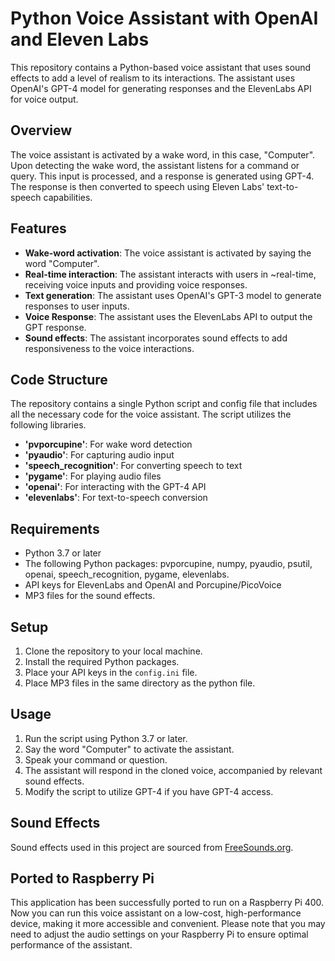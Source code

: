 # Python Voice Assistant with OpenAI and Eleven Labs

This repository contains a Python-based voice assistant that uses sound effects to add a level of realism to its interactions. The assistant uses OpenAI's GPT-4 model for generating responses and the ElevenLabs API for voice output.

## Overview

The voice assistant is activated by a wake word, in this case, "Computer". Upon detecting the wake word, the assistant listens for a command or query. This input is processed, and a response is generated using GPT-4. The response is then converted to speech using Eleven Labs' text-to-speech capabilities.

## Features

- **Wake-word activation**: The voice assistant is activated by saying the word "Computer".
- **Real-time interaction**: The assistant interacts with users in ~real-time, receiving voice inputs and providing voice responses.
- **Text generation**: The assistant uses OpenAI's GPT-3 model to generate responses to user inputs.
- **Voice Response**: The assistant uses the ElevenLabs API to output the GPT response.
- **Sound effects**: The assistant incorporates sound effects to add responsiveness to the voice interactions.

## Code Structure

The repository contains a single Python script and config file that includes all the necessary code for the voice assistant. The script utilizes the following libraries.

- **'pvporcupine'**: For wake word detection
- **'pyaudio'**: For capturing audio input
- **'speech_recognition'**: For converting speech to text
- **'pygame'**: For playing audio files
- **'openai'**: For interacting with the GPT-4 API
- **'elevenlabs'**: For text-to-speech conversion

## Requirements

- Python 3.7 or later
- The following Python packages: pvporcupine, numpy, pyaudio, psutil, openai, speech_recognition, pygame, elevenlabs.
- API keys for ElevenLabs and OpenAI and Porcupine/PicoVoice
- MP3 files for the sound effects.

## Setup

1. Clone the repository to your local machine.
2. Install the required Python packages.
3. Place your API keys in the `config.ini` file.
4. Place MP3 files in the same directory as the python file.

## Usage

1. Run the script using Python 3.7 or later.
2. Say the word "Computer" to activate the assistant.
3. Speak your command or question.
4. The assistant will respond in the cloned voice, accompanied by relevant sound effects.
5. Modify the script to utilize GPT-4 if you have GPT-4 access.

## Sound Effects

Sound effects used in this project are sourced from [FreeSounds.org](https://www.freesound.org).

## Ported to Raspberry Pi
This application has been successfully ported to run on a Raspberry Pi 400. Now you can run this voice assistant on a low-cost, high-performance device, making it more accessible and convenient. Please note that you may need to adjust the audio settings on your Raspberry Pi to ensure optimal performance of the assistant.
